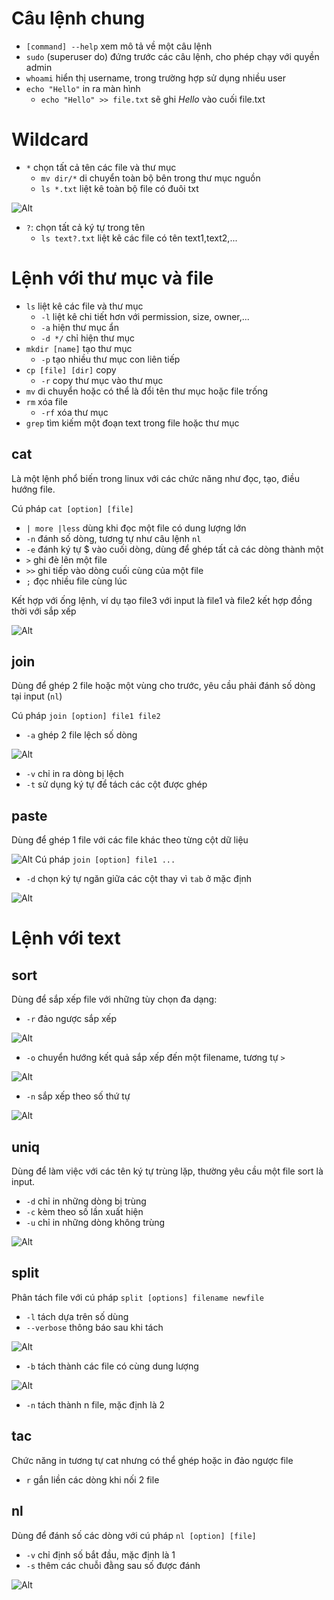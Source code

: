 # Câu lệnh chung
- `[command] --help` xem mô tả về một câu lệnh
- `sudo` (superuser do) đứng trước các câu lệnh, cho phép chạy với quyền admin
- `whoami` hiển thị username, trong trường hợp sử dụng nhiều user
- `echo "Hello"` in ra màn hình
  - `echo "Hello" >> file.txt` sẽ ghi _Hello_ vào cuối file.txt
# Wildcard
- `*` chọn tất cả tên các file và thư mục
  - `mv dir/*` di chuyển toàn bộ bên trong thư mục nguồn
  - `ls *.txt` liệt kê toàn bộ file có đuôi txt

![Alt](https://raw.githubusercontent.com/huynp1999/huynp/master/pic/wildcard1.png)
- `?`: chọn tất cả ký tự trong tên
  - `ls text?.txt` liệt kê các file có tên text1,text2,...
# Lệnh với thư mục và file
- `ls` liệt kê các file và thư mục
  - `-l` liệt kê chi tiết hơn với permission, size, owner,...
  - `-a` hiện thư mục ẩn
  - `-d */` chỉ hiện thư mục
- `mkdir [name]` tạo thư mục
  - `-p` tạo nhiều thư mục con liên tiếp
- `cp [file] [dir]` copy
  - `-r` copy thư mục vào thư mục
- `mv` di chuyển hoặc có thể là đổi tên thư mục hoặc file trống
- `rm` xóa file
  - `-rf` xóa thư mục
-  `grep` tìm kiếm một đoạn text trong file hoặc thư mục

## cat
Là một lệnh phổ biến trong linux với các chức năng như đọc, tạo, điều hướng file.

Cú pháp `cat [option] [file]`
- `| more |less` dùng khi đọc một file có dung lượng lớn
- `-n` đánh số dòng, tương tự như câu lệnh `nl`
- `-e` đánh ký tự $ vào cuối dòng, dùng để ghép tất cả các dòng thành một
- `>` ghi đè lên một file
- `>>` ghi tiếp vào dòng cuối cùng của một file
- `;` đọc nhiều file cùng lúc

Kết hợp với ống lệnh, ví dụ tạo file3 với input là file1 và file2 kết hợp đồng thời với sắp xếp

![Alt](https://raw.githubusercontent.com/huynp1999/huynp/master/pic/cat2.png)
## join
Dùng để ghép 2 file hoặc một vùng cho trước, yêu cầu phải đánh số dòng tại input (`nl`)

Cú pháp `join [option] file1 file2`
- `-a` ghép 2 file lệch số dòng

![Alt](https://raw.githubusercontent.com/huynp1999/huynp/master/pic/join2.png)
- `-v` chỉ in ra dòng bị lệch
- `-t` sử dụng ký tự để tách các cột được ghép
## paste
Dùng để ghép 1 file với các file khác theo từng cột dữ liệu

![Alt](https://raw.githubusercontent.com/huynp1999/huynp/master/pic/paste2.png)
Cú pháp `join [option] file1 ...`
- `-d` chọn ký tự ngăn giữa các cột thay vì `tab` ở mặc định

![Alt](https://raw.githubusercontent.com/huynp1999/huynp/master/pic/paste1.png)
# Lệnh với text
## sort
Dùng để sắp xếp file với những tùy chọn đa dạng:
- `-r` đảo ngược sắp xếp

![Alt](https://raw.githubusercontent.com/huynp1999/huynp/master/pic/sort1.png)
- `-o` chuyển hướng kết quả sắp xếp đến một filename, tương tự `>`

![Alt](https://raw.githubusercontent.com/huynp1999/huynp/master/pic/sort2.png)
- `-n` sắp xếp theo số thứ tự

![Alt](https://raw.githubusercontent.com/huynp1999/huynp/master/pic/sort3.png)
## uniq
Dùng để làm việc với các tên ký tự trùng lặp, thường yêu cầu một file sort là input.
- `-d` chỉ in những dòng bị trùng
- `-c` kèm theo số lần xuất hiện
- `-u` chỉ in những dòng không trùng 

![Alt](https://raw.githubusercontent.com/huynp1999/huynp/master/pic/uniq1.png)
## split
Phân tách file với cú pháp `split [options] filename newfile`
- `-l` tách dựa trên số dùng
- `--verbose` thông báo sau khi tách

![Alt](https://raw.githubusercontent.com/huynp1999/huynp/master/pic/split1.png)
- `-b` tách thành các file có cùng dung lượng

![Alt](https://raw.githubusercontent.com/huynp1999/huynp/master/pic/split2.png)
- `-n` tách thành n file, mặc định là 2
## tac
Chức năng in tương tự cat nhưng có thể ghép hoặc in đảo ngược file
- `r` gắn liền các dòng khi nối 2 file
## nl
Dùng để đánh số các dòng với cú pháp `nl [option] [file]`
- `-v` chỉ định số bắt đầu, mặc định là 1
- `-s` thêm các chuỗi đằng sau số được đánh

![Alt](https://raw.githubusercontent.com/huynp1999/huynp/master/pic/nl1.png)
